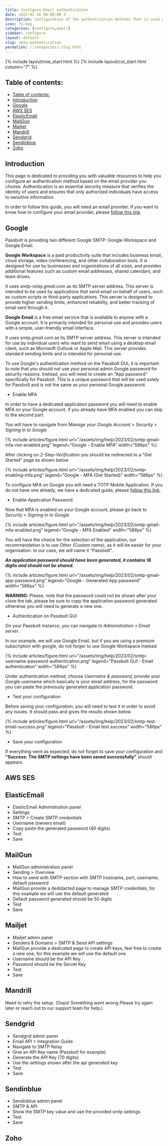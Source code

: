 ```yaml
---
title: Configure Email authentication
date: 2023-02-26 00:00:00 Z
description: Configuration of the authentication methods that is used with SMTP
icon: fa-key
categories: [configure,email]
sidebar: configure
layout: default
slug: smtp-authentication
permalink: /:categories/:slug.html
---
```


{% include layout/row_start.html %}
{% include layout/col_start.html column="7" %}

## Table of contents:
- [Table of contents:](#table-of-contents)
- [Introduction](#introduction)
- [Google](#google)
- [AWS SES](#aws-ses)
- [ElasticEmail](#elasticemail)
- [MailGun](#mailgun)
- [Mailjet](#mailjet)
- [Mandrill](#mandrill)
- [Sendgrid](#sendgrid)
- [Sendinblue](#sendinblue)
- [Zoho](#zoho)

## Introduction
This page is dedicated to providing you with valuable resources to help you configure an authentication method based on the email provider you choose. Authentication is an essential security measure that verifies the identity of users and ensures that only authorized individuals have access to sensitive information. 

In order to follow this guide, you will need an email provider.
If you want to know how to configure your email provider, please [follow this link](/configure/email/setup).


## Google 

Passbolt is providing two different Google SMTP: Google Workspace and Google Email.

**Google Workspace** is a paid productivity suite that includes business email, cloud storage, video conferencing, and other collaboration tools. It is designed for use by businesses and organizations of all sizes, and provides additional features such as custom email addresses, shared calendars, and team drives.

It uses *smtp-relay.gmail.com* as its SMTP server address. This server is intended to be used by applications that send email on behalf of users, such as custom scripts or third-party applications. This server is designed to provide higher sending limits, enhanced reliability, and better tracking of email sent through it.

**Google Email** is a free email service that is available to anyone with a Google account. It is primarily intended for personal use and provides users with a simple, user-friendly email interface.

It uses *smtp.gmail.com* as its SMTP server address. This server is intended for use by individual users who want to send email using a desktop email client, such as Microsoft Outlook or Apple Mail. This server provides standard sending limits and is intended for personal use.


To use Google's authentication method on the Passbolt GUI, it is important to note that you should not use your personal admin Google password for security reasons. Instead, you will need to create an "App password" specifically for Passbolt. This is a unique password that will be used solely for Passbolt and is not the same as your personal Google password. 

- Enable MFA
   
In order to have a dedicated application password you will need to enable MFA on your Google account, if you already have MFA enabled you can skip to the second part. 

You will have to navigate from *Manage your Google Account > Security > Signing in to Google*

{% include articles/figure.html url="/assets/img/help/2023/02/smtp-gmail-mfa-not-enabled.png" legend="Google - Enable MFA" width="586px" %}

After clicking on *2-Step-Verification* you should be redirected to a "Get Started" page as shown below

{% include articles/figure.html url="/assets/img/help/2023/02/smtp-enabling-mfa.png" legend="Google - MFA (Get Started)" width="586px" %}

To configure MFA on Google you will need a TOTP Mobile Application. If you do not have one already, we have a dedicated guide, please [follow this link](/configure/mfa/totp).

- Enable Application Password
   
Now that MFA is enabled on your Google account, please go back to *Security > Signing in to Google*

{% include articles/figure.html url="/assets/img/help/2023/02/smtp-gmail-mfa-enabled.png" legend="Google - MFA Enabled" width="586px" %}

You will have the choice for the selection of the application, our recommandation is to use *Other (Custom name)*, as it will be easier for your organisation. In our case, we will name it "Passbolt".

***An application password should have been generated, it contains 16 digits and should not be shared.*** 

{% include articles/figure.html url="/assets/img/help/2023/02/smtp-gmail-app-password.png" legend="Google - Generated App password" width="586px" %}

**WARNING:** Please, note that the password could not be shown after your close the tab, please be sure to copy the application password generated otherwise you will need to generate a new one.

- Authentication on Passbolt GUI

On your Passbolt instance, you can navigate to *Administration > Email server*. 

In our example, we will use Google Email, but if you are using a premium subscription with google, do not forger to use Google Workspace instead. 

{% include articles/figure.html url="/assets/img/help/2023/02/smtp-username-password-authentication.png" legend="Passbolt GUI - Email authentication" width="586px" %}

Under authentication method, choose *Username & password*, provide your Google username which basically is your email address, for the password you can paste the previously generated application password.

- Test your configuration

Before saving your configuration, you will need to test it in order to avoid any issues. It should pass and gives the results shown below.

{% include articles/figure.html url="/assets/img/help/2023/02/smtp-test-email-success.png" legend="Passbolt - Email test success" width="586px" %}

- Save your configuration
  
If everything went as expected, do not forget to save your configuration and **"Success: The SMTP settings have been saved successfully"** should appears.

## AWS SES

## ElasticEmail
- ElasticEmail Administration panel
- Settings
- SMTP > Create SMTP credentials
- Username (owners email)
- Copy paste the generated password (40 digits)
- Test
- Save

## MailGun

- MailGun administration panel
- Sending > Overview
- How to send with SMTP section with SMTP hostname, port, username, default password
- MailGun provide a dedidacted page to manage SMTP credentials, for this example we will use the default generated
- Default password generated should be 50 digits
- Test
- Save

## Mailjet
- Mailjet admin panel
- Senders & Domains > SMTP & Send API settings
- MailGun provide a dedicated page to create API keys, feel free to create a new one, for this example we will use the default one
- Username should be the API Key 
- Password should be the Secret Key
- Test
- Save

## Mandrill
Need to retry the setup.
(Oops! Something went wrong Please try again later or reach out to our support team for help.)
## Sendgrid
- Sendgrid admin panel
- Email API > Integration Guide
- Navigate to SMTP Relay
- Give an API Key name (Passbolt for example)
- Generate the API Key (70 digits)
- Use the settings shown after the api generated key
- Test
- Save
## Sendinblue
- Sendinblue admin panel
- SMTP & API
- Show the SMTP key value and use the provided smtp settings 
- Test
- Save

## Zoho